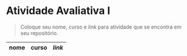 # Atividade Avaliativa I

> Coloque seu nome, curso e _link_ para atividade que se encontra em seu repositório.

nome | curso | _link_ 
---- | ----  | -----

